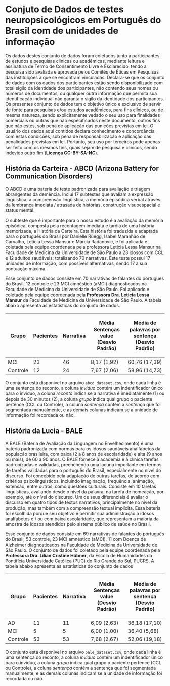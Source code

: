 # Conjuto de Dados de testes neuropsicológicos em Português do Brasil com de unidades de informação

Os dados destes conjunto de dados foram coletados junto a participantes de estudos e pesquisas clinicas ou acadêmicas,  mediante leitura e assinatura de Termo de Consentimento Livre e Esclarecido, tendo a pesquisa sido avaliada e aprovada pelos Comitês de Éticas em Pesquisas das instituições à que se encontram vinculadas. Declara-se que os conjunto de dados com os dados dos participantes estão sendo disponibilizado com total sigilo da identidade dos participantes, não contendo seus nomes ou números de documentos, ou qualquer outra informação que permita sua identificação individual não garanta o sigilo da identidade dos participantes. Os presentes conjunto de dados tem o objetivo único e exclusivo de servir de fonte para pesquisas e/ou estudos acadêmicos, para fins clínicos, ou de mesma natureza, sendo explicitamente vedado o seu uso para finalidades comerciais ou outras que não especificados neste documento, outros fins que não estes, sob pena de aplicação das punições previstas em lei. O usuário dos dados aqui contidos declara conhecimento e concordância com estas condições, sob pena de responsabilização e aplicação das penalidades previstas em lei.  Portanto, seu uso por terceiros pode apenas ser feito com os mesmos fins, quais sejam de pesquisa e clínicos, sendo indevido outro fim (**Licença CC-BY-SA-NC**).

## História da Carteira - ABCD (Arizona Battery for Communication Disorders)
O ABCD é uma bateria de teste padronizada para avaliação e triagem abrangentes da demência. Inclui 17 subtestes que avaliam a expressão lingüística, a compreensão lingüística, a memória episódica verbal através da lembrança imediata / atrasada de histórias, construção visuoespacial e status mental.

O subteste que é importante para o nosso estudo é a avaliação da memória episódica, composta pela recontagem imediata e tardia de uma história memorizada, a História da Carteira. Esta história foi traduzida e adaptada para o português do Brasil por Danielle Rüegg, Isabel Maranhão de Carvalho, Leticia Lessa Mansur e Márcia Radanovic, e foi aplicada e coletada pela equipe coordenada pela professora Leticia Lessa Mansur na Faculdade de Medicina da Universidade de São Paulo a 23 idosos com CCL e 12 adultos saudáveis; totalizando 70 narrativas. Este teste possui 17 unidades de informação, com possíveis alternativas, sendo 17 a sua pontuação máxima. 

Esse conjunto de dados consiste em 70 narrativas de falantes do português do Brasil, 12 controle e 23 MCI amnéstico (aMCI) diagnosticados na Faculdade de Medicina da Universidade de São Paulo. Foi aplicado e coletado pela equipe coordenada pela **Professora Dra. Leticia Lessa Mansur** da Faculdade de Medicina da Universidade de São Paulo. A tabela abaixo apresenta as estatísticas do conjunto de dados.


| Grupo | Pacientes | Narrativa |<p>Média Sentenças<br>value  (Desvio Padrão)</p>  | <p>Média de palavras por sentença <br> (Desvio Padrão) </p> |
|------|------|------|------|------|
| MCI | 23 | 46 | 8,17 (1,92) | 60,76 (17,39) |
| Controle |12 | 24 | 7,67 (2,06) | 58,96 (14,73)|

O conjunto está disponivel no arquivo `abcd_dataset.csv`, onde cada linha é uma sentença do reconto, a coluna *ínviduo* contém um indentificador único para o ínviduo, a coluna *reconto* indica se a narrativa é imediatamente (1) ou depois de 30 minutos (2), a coluna *grupo* indica qual grupo o paciente pertence (CCL ou Controle), a coluna *sentença* contém a *sentença* que foi segmentada manualmente, e as demais colunas indicam se a unidade de informação foi recordada ou não.

## História da Lucia - BALE
A BALE (Bateria de Avaliação da Linguagem no Envelhecimento) é uma bateria padronizada com normas para os idosos saudáveis analfabetos da população brasileira, com baixa (2 a 8 anos de escolaridade) e alta (9 anos ou mais), de 60 a 90 anos.
O BALE fornece à academia e à clínica tarefas padronizadas e validadas, preenchendo uma lacuna importante em termos de tarefas validadas para o português do Brasil, especialmente no nível do discurso. Foi concebido pela adaptação de outras tarefas, de acordo com critérios psicolinguísticos, incluindo imaginação, frequência, animação, extensão, entre outros, como questões culturais. Consiste em 10 tarefas linguísticas, avaliando desde o nível da palavra, na tarefa de nomeação, por exemplo, até o nível do discurso. Um de seus diferenciais é avaliar o discurso em quatro tipos de textos narrativos, principalmente no nível da produção, mas também com a compreensão textual implícita. Essa bateria foi escolhida porque seu objetivo é permitir sua administração a idosos analfabetos e / ou com baixa escolaridade, que representam a maioria da amostra de idosos atendidos pelo sistema público de saúde no Brasil. 

Esse conjunto de dados consiste em 69 narrativas de falantes do português do Brasil, 53 controle, 23 MCI amnéstico (aMCI), 11 com Doença de Alzheimer diagnosticados na Faculdade de Medicina da Universidade de São Paulo. O conjunto de dados foi coletado pela equipe coordenada pela **Professora Dra. Lilian Cristine Hübner**, da Escola de Humanidades da Pontifícia Universidade Católica (PUC) do Rio Grande do Sul, PUCRS. A tabela abaixo apresenta as estatísticas do conjunto de dados

| Grupo | Pacientes | Narrativa |<p>Média Sentenças<br>value  (Desvio Padrão)</p>  | <p>Média de palavras por sentença <br> (Desvio Padrão) </p> |
|------|------|------|------|------|
| AD  | 11 |11 | 6,09 (2,63) |  36,18 (17,10) | 
| MCI | 5 | 5 | 6,00 (1,00) | 36,40 (5,68) |
| Controle | 53 | 53 | 7,68 (2,67) | 52,06 (19,18)|

O conjunto está disponivel no arquivo `bale_dataset.csv`, onde cada linha é uma sentença do reconto, a coluna *ínviduo* contém um indentificador único para o ínviduo, a coluna *grupo* indica qual grupo o paciente pertence (CCL ou Controle), a coluna *sentença* contém a sentença que foi segmentada manualmente, e as demais colunas indicam se a unidade de informação foi recordada ou não.

